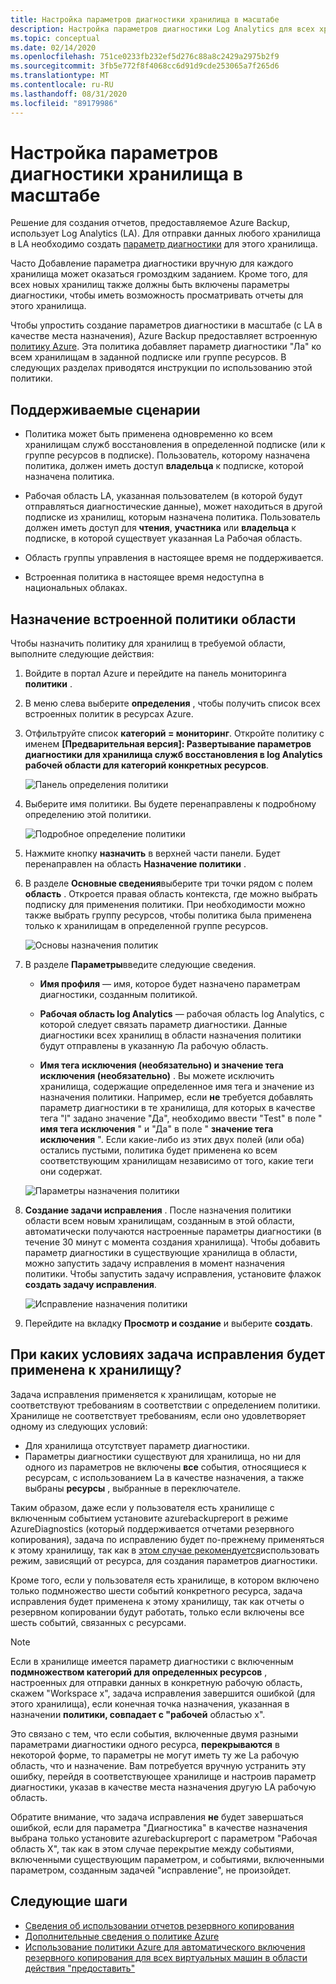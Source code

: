 ```yaml
---
title: Настройка параметров диагностики хранилища в масштабе
description: Настройка параметров диагностики Log Analytics для всех хранилищ в заданной области с помощью политики Azure
ms.topic: conceptual
ms.date: 02/14/2020
ms.openlocfilehash: 751ce0233fb232ef5d276c88a8c2429a2975b2f9
ms.sourcegitcommit: 3fb5e772f8f4068cc6d91d9cde253065a7f265d6
ms.translationtype: MT
ms.contentlocale: ru-RU
ms.lasthandoff: 08/31/2020
ms.locfileid: "89179986"
---
```

# <a name="configure-vault-diagnostics-settings-at-scale"></a>Настройка параметров диагностики хранилища в масштабе

Решение для создания отчетов, предоставляемое Azure Backup, использует Log Analytics (LA). Для отправки данных любого хранилища в LA необходимо создать [параметр диагностики](./backup-azure-diagnostic-events.md) для этого хранилища.

Часто Добавление параметра диагностики вручную для каждого хранилища может оказаться громоздким заданием. Кроме того, для всех новых хранилищ также должны быть включены параметры диагностики, чтобы иметь возможность просматривать отчеты для этого хранилища.

Чтобы упростить создание параметров диагностики в масштабе (с LA в качестве места назначения), Azure Backup предоставляет встроенную [политику Azure](../governance/policy/index.yml). Эта политика добавляет параметр диагностики "Ла" ко всем хранилищам в заданной подписке или группе ресурсов. В следующих разделах приводятся инструкции по использованию этой политики.

## <a name="supported-scenarios"></a>Поддерживаемые сценарии

* Политика может быть применена одновременно ко всем хранилищам служб восстановления в определенной подписке (или к группе ресурсов в подписке). Пользователь, которому назначена политика, должен иметь доступ **владельца** к подписке, которой назначена политика.

* Рабочая область LA, указанная пользователем (в которой будут отправляться диагностические данные), может находиться в другой подписке из хранилищ, которым назначена политика. Пользователь должен иметь доступ для **чтения**, **участника** или **владельца** к подписке, в которой существует указанная La Рабочая область.

* Область группы управления в настоящее время не поддерживается.

* Встроенная политика в настоящее время недоступна в национальных облаках.

## <a name="assigning-the-built-in-policy-to-a-scope"></a>Назначение встроенной политики области

Чтобы назначить политику для хранилищ в требуемой области, выполните следующие действия:

1. Войдите в портал Azure и перейдите на панель мониторинга **политики** .
2. В меню слева выберите **определения** , чтобы получить список всех встроенных политик в ресурсах Azure.
3. Отфильтруйте список **категорий = мониторинг**. Откройте политику с именем **[Предварительная версия]: Развертывание параметров диагностики для хранилища служб восстановления в log Analytics рабочей области для категорий конкретных ресурсов**.

    ![Панель определения политики](./media/backup-azure-policy-configure-diagnostics/policy-definition-blade.png)

4. Выберите имя политики. Вы будете перенаправлены к подробному определению этой политики.

    ![Подробное определение политики](./media/backup-azure-policy-configure-diagnostics/detailed-policy-definition.png)

5. Нажмите кнопку **назначить** в верхней части панели. Будет перенаправлен на область **Назначение политики** .

6. В разделе **Основные сведения**выберите три точки рядом с полем **область** . Откроется правая область контекста, где можно выбрать подписку для применения политики. При необходимости можно также выбрать группу ресурсов, чтобы политика была применена только к хранилищам в определенной группе ресурсов.

    ![Основы назначения политик](./media/backup-azure-policy-configure-diagnostics/policy-assignment-basics.png)

7. В разделе **Параметры**введите следующие сведения.

    * **Имя профиля** — имя, которое будет назначено параметрам диагностики, созданным политикой.
    * **Рабочая область log Analytics** — рабочая область log Analytics, с которой следует связать параметр диагностики. Данные диагностики всех хранилищ в области назначения политики будут отправлены в указанную Ла рабочую область.

    * **Имя тега исключения (необязательно) и значение тега исключения (необязательно)** . Вы можете исключить хранилища, содержащие определенное имя тега и значение из назначения политики. Например, если **не** требуется добавлять параметр диагностики в те хранилища, для которых в качестве тега "l" задано значение "Да", необходимо ввести "Test" в поле " **имя тега исключения** " и "Да" в поле " **значение тега исключения** ". Если какие-либо из этих двух полей (или оба) остались пустыми, политика будет применена ко всем соответствующим хранилищам независимо от того, какие теги они содержат.

    ![Параметры назначения политики](./media/backup-azure-policy-configure-diagnostics/policy-assignment-parameters.png)

8. **Создание задачи исправления** . После назначения политики области всем новым хранилищам, созданным в этой области, автоматически получаются настроенные параметры диагностики (в течение 30 минут с момента создания хранилища). Чтобы добавить параметр диагностики в существующие хранилища в области, можно запустить задачу исправления в момент назначения политики. Чтобы запустить задачу исправления, установите флажок **создать задачу исправления**.

    ![Исправление назначения политики](./media/backup-azure-policy-configure-diagnostics/policy-assignment-remediation.png)

9. Перейдите на вкладку **Просмотр и создание** и выберите **создать**.

## <a name="under-what-conditions-will-the-remediation-task-apply-to-a-vault"></a>При каких условиях задача исправления будет применена к хранилищу?

Задача исправления применяется к хранилищам, которые не соответствуют требованиям в соответствии с определением политики. Хранилище не соответствует требованиям, если оно удовлетворяет одному из следующих условий:

* Для хранилища отсутствует параметр диагностики.
* Параметры диагностики существуют для хранилища, но ни для одного из параметров не включены **все** события, относящиеся к ресурсам, с использованием La в качестве назначения, а также выбраны **ресурсы** , выбранные в переключателе.

Таким образом, даже если у пользователя есть хранилище с включенным событием установите azurebackupreport в режиме AzureDiagnostics (который поддерживается отчетами резервного копирования), задача по исправлению будет по-прежнему применяться к этому хранилищу, так как в [этом случае рекомендуется](./backup-azure-diagnostic-events.md#legacy-event)использовать режим, зависящий от ресурса, для создания параметров диагностики.

Кроме того, если у пользователя есть хранилище, в котором включено только подмножество шести событий конкретного ресурса, задача исправления будет применена к этому хранилищу, так как отчеты о резервном копировании будут работать, только если включены все шесть событий, связанных с ресурсами.

> [!NOTE]
>
> Если в хранилище имеется параметр диагностики с включенным **подмножеством категорий для определенных ресурсов** , настроенных для отправки данных в конкретную рабочую область, скажем "Workspace x", задача исправления завершится ошибкой (для этого хранилища), если конечная точка назначения, указанная в назначении **политики, совпадает с "рабочей** областью x".
>
>Это связано с тем, что если события, включенные двумя разными параметрами диагностики одного ресурса, **перекрываются** в некоторой форме, то параметры не могут иметь ту же La рабочую область, что и назначение. Вам потребуется вручную устранить эту ошибку, перейдя в соответствующее хранилище и настроив параметр диагностики, указав в качестве места назначения другую LA рабочую область.
>
> Обратите внимание, что задача исправления **не** будет завершаться ошибкой, если для параметра "Диагностика" в качестве назначения выбрана только установите azurebackupreport с параметром "Рабочая область X", так как в этом случае перекрытие между событиями, включенными существующим параметром, и событиями, включенными параметром, созданным задачей "исправление", не произойдет.

## <a name="next-steps"></a>Следующие шаги

* [Сведения об использовании отчетов резервного копирования](./configure-reports.md)
* [Дополнительные сведения о политике Azure](../governance/policy/index.yml)
* [Использование политики Azure для автоматического включения резервного копирования для всех виртуальных машин в области действия "предоставить"](./backup-azure-auto-enable-backup.md)
